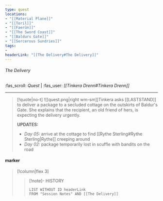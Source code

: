 ```yaml
---
type: quest
locations:
- "[[Material Plane]]"
- "[[Toril]]"
- "[[Faerûn]]"
- "[[The Sword Coast]]"
- "[[Baldurs Gate]]"
- "[[Sorcerous Sundries]]"
tags:
- 
headerLink: "[[The Delivery#The Delivery]]"
---
```

###### The Delivery
:fas_scroll: *Quest* | :fas_user: *[[Tinkera Drenn#Tinkera Drenn]]*
___

> [!quote|no-t]
>![[quest.png|right wm-sm]]Tinkera asks [[LASTSTAND]] to deliver a package to a secluded cottage on the outskirts of Baldur's Gate. She explains that the recipient, an old friend of hers, is expecting the delivery urgently. 
>
>**UPDATES:**
>-  *<span style="color: var(--link-color)">Day 05:</span>* arrive at the cottage to find [[Rythe Sterling#Rythe Sterling|Rythe]] creeping around
>-  *<span style="color: var(--link-color)">Day 02:</span>* package temporarily lost in scuffle with bandits on the road

#### marker
> [!column|flex 3]
>>[!note]- HISTORY
>>```dataview
>>LIST WITHOUT ID headerLink
>>FROM "Session Notes" AND [[The Delivery]]

